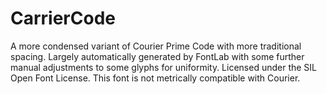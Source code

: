 # CarrierCode
A more condensed variant of Courier Prime Code with more traditional spacing. Largely automatically generated by FontLab with some further manual adjustments to some glyphs for uniformity. Licensed under the SIL Open Font License. This font is not metrically compatible with Courier.
